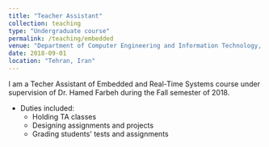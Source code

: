 ```yaml
---
title: "Teacher Assistant"
collection: teaching
type: "Undergraduate course"
permalink: /teaching/embedded
venue: "Department of Computer Engineering and Information Technology, Amirkabir University of Technology"
date: 2018-09-01
location: "Tehran, Iran"
---
```


I am a Techer Assistant of Embedded and Real-Time Systems course under supervision of Dr. Hamed Farbeh during the Fall semester of 2018.

* Duties included:
  * Holding TA classes
  * Designing assignments and projects
  * Grading students' tests and assignments
